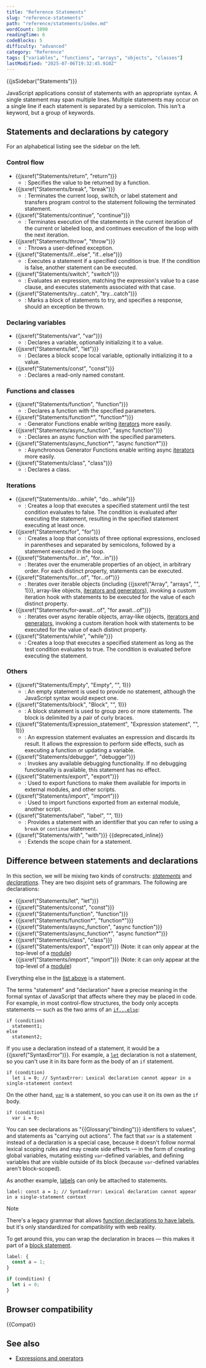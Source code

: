 ```yaml
---
title: "Reference Statements"
slug: "reference-statements"
path: "reference/statements/index.md"
wordCount: 1090
readingTime: 6
codeBlocks: 5
difficulty: "advanced"
category: "Reference"
tags: ["variables", "functions", "arrays", "objects", "classes"]
lastModified: "2025-07-06T19:32:45.910Z"
---
```



{{jsSidebar("Statements")}}

JavaScript applications consist of statements with an appropriate syntax. A single statement may span multiple lines. Multiple statements may occur on a single line if each statement is separated by a semicolon. This isn't a keyword, but a group of keywords.

## Statements and declarations by category

For an alphabetical listing see the sidebar on the left.

### Control flow

- {{jsxref("Statements/return", "return")}}
  - : Specifies the value to be returned by a function.
- {{jsxref("Statements/break", "break")}}
  - : Terminates the current loop, switch, or label statement and transfers program control to the statement following the terminated statement.
- {{jsxref("Statements/continue", "continue")}}
  - : Terminates execution of the statements in the current iteration of the current or labeled loop, and continues execution of the loop with the next iteration.
- {{jsxref("Statements/throw", "throw")}}
  - : Throws a user-defined exception.
- {{jsxref("Statements/if...else", "if...else")}}
  - : Executes a statement if a specified condition is true. If the condition is false, another statement can be executed.
- {{jsxref("Statements/switch", "switch")}}
  - : Evaluates an expression, matching the expression's value to a case clause, and executes statements associated with that case.
- {{jsxref("Statements/try...catch", "try...catch")}}
  - : Marks a block of statements to try, and specifies a response, should an exception be thrown.

### Declaring variables

- {{jsxref("Statements/var", "var")}}
  - : Declares a variable, optionally initializing it to a value.
- {{jsxref("Statements/let", "let")}}
  - : Declares a block scope local variable, optionally initializing it to a value.
- {{jsxref("Statements/const", "const")}}
  - : Declares a read-only named constant.

### Functions and classes

- {{jsxref("Statements/function", "function")}}
  - : Declares a function with the specified parameters.
- {{jsxref("Statements/function*", "function*")}}
  - : Generator Functions enable writing [iterators](/en-US/docs/Web/JavaScript/Reference/Iteration_protocols) more easily.
- {{jsxref("Statements/async_function", "async function")}}
  - : Declares an async function with the specified parameters.
- {{jsxref("Statements/async_function*", "async function*")}}
  - : Asynchronous Generator Functions enable writing async [iterators](/en-US/docs/Web/JavaScript/Reference/Iteration_protocols) more easily.
- {{jsxref("Statements/class", "class")}}
  - : Declares a class.

### Iterations

- {{jsxref("Statements/do...while", "do...while")}}
  - : Creates a loop that executes a specified statement until the test condition evaluates to false. The condition is evaluated after executing the statement, resulting in the specified statement executing at least once.
- {{jsxref("Statements/for", "for")}}
  - : Creates a loop that consists of three optional expressions, enclosed in parentheses and separated by semicolons, followed by a statement executed in the loop.
- {{jsxref("Statements/for...in", "for...in")}}
  - : Iterates over the enumerable properties of an object, in arbitrary order. For each distinct property, statements can be executed.
- {{jsxref("Statements/for...of", "for...of")}}
  - : Iterates over iterable objects (including {{jsxref("Array", "arrays", "", 1)}}, array-like objects, [iterators and generators](/en-US/docs/Web/JavaScript/Guide/Iterators_and_generators)), invoking a custom iteration hook with statements to be executed for the value of each distinct property.
- {{jsxref("Statements/for-await...of", "for await...of")}}
  - : Iterates over async iterable objects, array-like objects, [iterators and generators](/en-US/docs/Web/JavaScript/Guide/Iterators_and_generators), invoking a custom iteration hook with statements to be executed for the value of each distinct property.
- {{jsxref("Statements/while", "while")}}
  - : Creates a loop that executes a specified statement as long as the test condition evaluates to true. The condition is evaluated before executing the statement.

### Others

- {{jsxref("Statements/Empty", "Empty", "", 1)}}
  - : An empty statement is used to provide no statement, although the JavaScript syntax would expect one.
- {{jsxref("Statements/block", "Block", "", 1)}}
  - : A block statement is used to group zero or more statements. The block is delimited by a pair of curly braces.
- {{jsxref("Statements/Expression_statement", "Expression statement", "", 1)}}
  - : An expression statement evaluates an expression and discards its result. It allows the expression to perform side effects, such as executing a function or updating a variable.
- {{jsxref("Statements/debugger", "debugger")}}
  - : Invokes any available debugging functionality. If no debugging functionality is available, this statement has no effect.
- {{jsxref("Statements/export", "export")}}
  - : Used to export functions to make them available for imports in external modules, and other scripts.
- {{jsxref("Statements/import", "import")}}
  - : Used to import functions exported from an external module, another script.
- {{jsxref("Statements/label", "label", "", 1)}}
  - : Provides a statement with an identifier that you can refer to using a `break` or `continue` statement.
- {{jsxref("Statements/with", "with")}} {{deprecated_inline}}
  - : Extends the scope chain for a statement.

## Difference between statements and declarations

In this section, we will be mixing two kinds of constructs: [_statements_](https://tc39.es/ecma262/multipage/ecmascript-language-statements-and-declarations.html#prod-Statement) and [_declarations_](https://tc39.es/ecma262/multipage/ecmascript-language-statements-and-declarations.html#prod-Declaration). They are two disjoint sets of grammars. The following are declarations:

- {{jsxref("Statements/let", "let")}}
- {{jsxref("Statements/const", "const")}}
- {{jsxref("Statements/function", "function")}}
- {{jsxref("Statements/function*", "function*")}}
- {{jsxref("Statements/async_function", "async function")}}
- {{jsxref("Statements/async_function*", "async function*")}}
- {{jsxref("Statements/class", "class")}}
- {{jsxref("Statements/export", "export")}} (Note: it can only appear at the top-level of a [module](/en-US/docs/Web/JavaScript/Guide/Modules))
- {{jsxref("Statements/import", "import")}} (Note: it can only appear at the top-level of a [module](/en-US/docs/Web/JavaScript/Guide/Modules))

Everything else in the [list above](#statements_and_declarations_by_category) is a statement.

The terms "statement" and "declaration" have a precise meaning in the formal syntax of JavaScript that affects where they may be placed in code. For example, in most control-flow structures, the body only accepts statements — such as the two arms of an [`if...else`](/en-US/docs/Web/JavaScript/Reference/Statements/if...else):

```js-nolint
if (condition)
  statement1;
else
  statement2;
```

If you use a declaration instead of a statement, it would be a {{jsxref("SyntaxError")}}. For example, a [`let`](/en-US/docs/Web/JavaScript/Reference/Statements/let) declaration is not a statement, so you can't use it in its bare form as the body of an `if` statement.

```js-nolint example-bad
if (condition)
  let i = 0; // SyntaxError: Lexical declaration cannot appear in a single-statement context
```

On the other hand, [`var`](/en-US/docs/Web/JavaScript/Reference/Statements/var) is a statement, so you can use it on its own as the `if` body.

```js-nolint example-good
if (condition)
  var i = 0;
```

You can see declarations as "{{Glossary("binding")}} identifiers to values", and statements as "carrying out actions". The fact that `var` is a statement instead of a declaration is a special case, because it doesn't follow normal lexical scoping rules and may create side effects — in the form of creating global variables, mutating existing `var`-defined variables, and defining variables that are visible outside of its block (because `var`-defined variables aren't block-scoped).

As another example, [labels](/en-US/docs/Web/JavaScript/Reference/Statements/label) can only be attached to statements.

```js-nolint example-bad
label: const a = 1; // SyntaxError: Lexical declaration cannot appear in a single-statement context
```

> [!NOTE]
> There's a legacy grammar that allows [function declarations to have labels](/en-US/docs/Web/JavaScript/Reference/Statements/label#labeled_function_declarations), but it's only standardized for compatibility with web reality.

To get around this, you can wrap the declaration in braces — this makes it part of a [block statement](/en-US/docs/Web/JavaScript/Reference/Statements/block).

```js example-good
label: {
  const a = 1;
}

if (condition) {
  let i = 0;
}
```

## Browser compatibility

{{Compat}}

## See also

- [Expressions and operators](/en-US/docs/Web/JavaScript/Reference/Operators)
